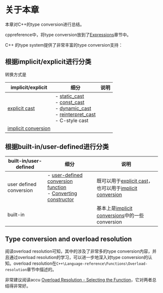 # 关于本章

本章对C++的type conversion进行总结。

cppreference中，将type conversion放到了[Expressions](https://en.cppreference.com/w/cpp/language/expressions)章节中。



C++ 的type system提供了非常丰富的type conversion支持：

## 根据implicit/explicit进行分类

转换方式是

| implicit/explicit                                            | 细分                                                         | 说明 |
| ------------------------------------------------------------ | ------------------------------------------------------------ | ---- |
| [explicit cast](https://en.cppreference.com/w/cpp/language/explicit_cast) | - [static_cast](https://en.cppreference.com/w/cpp/language/static_cast) <br/>- [const_cast](https://en.cppreference.com/w/cpp/language/const_cast) <br/>- [dynamic_cast](https://en.cppreference.com/w/cpp/language/dynamic_cast) <br/>- [reinterpret_cast](https://en.cppreference.com/w/cpp/language/reinterpret_cast) <br/>- C-style cast |      |
| [implicit conversion](https://en.cppreference.com/w/cpp/language/implicit_cast) |                                                              |      |



## 根据built-in/user-defined进行分类

| built-in/user-defined   | 细分                                                         | 说明                                                         |
| ----------------------- | ------------------------------------------------------------ | ------------------------------------------------------------ |
| user defined conversion | - [user-defined conversion function](https://en.cppreference.com/w/cpp/language/cast_operator) <br>- [Converting constructor](https://en.cppreference.com/w/cpp/language/converting_constructor) | 既可以用于[explicit cast](https://en.cppreference.com/w/cpp/language/explicit_cast)，也可以用于[implicit conversion](https://en.cppreference.com/w/cpp/language/implicit_cast) |
| built-in                |                                                              | 基本上是[implicit conversions](https://en.cppreference.com/w/cpp/language/implicit_cast)中的一些conversion |





## Type conversion and overload resolution

阅读overload resolution可知，其中的涉及了非常多的type conversion内容，并且通过overload resolution的学习，可以进一步地深入对type conversion的认知。overload resolution在`C++\Language-reference\Functions\Overload-resolution`章节中描述的。

非常建议阅读accu [Overload Resolution - Selecting the Function](https://accu.org/journals/overload/13/66/kilpelainen_268/)，它对两者总结得非常好。